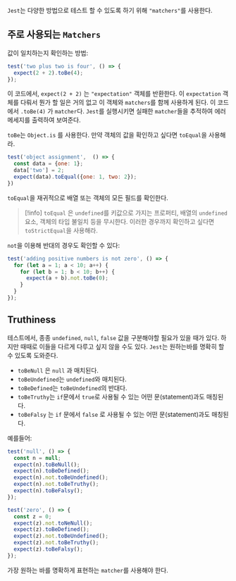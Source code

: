 `Jest`는 다양한 방법으로 테스트 할 수 있도록 하기 위해 `"matchers"`를 사용한다. 

## 주로 사용되는 `Matchers`
값이 일치하는지 확인하는 방법:
```js
test('two plus two is four', () => {
  expect(2 + 2).toBe(4);
});
```
이 코드에서, `expect(2 + 2)` 는 `"expectation"` 객체를 반환한다. 이 `expectation` 객체를 다뤄서 뭔가 할 일은 거의 없고 이 객체와 `matchers`를 함께 사용하게 된다. 이 코드에서 `.toBe(4)` 가 `matcher`다. `Jest`를 실행시키면 실패한 `matcher`들을 추적하여 에러 메세지를 출력하여 보여준다.

`toBe`는 `Object.is` 를 사용한다. 만약 객체의 값을 확인하고 싶다면 `toEqual`을 사용해라.

```js
test('object assignment',  () => {
  const data = {one: 1};
  data['two'] = 2;
  expect(data).toEqual({one: 1, two: 2});
})
```

`toEqual`을 재귀적으로 배열 또는 객체의 모든 필드를 확인한다.

> [!info] 
> `toEqual` 은 `undefined`를 키값으로 가지는 프로퍼티, 배열의 `undefined` 요소,  객체의 타입 불일치 등을 무시한다. 이러한 경우까지 확인하고 싶다면 `toStrictEqual`을 사용해라.

`not`을 이용해 반대의 경우도 확인할 수 있다:

```js
test('adding positive numbers is not zero', () => {
  for (let a = 1; a < 10; a++) {
    for (let b = 1; b < 10; b++) {
      expect(a + b).not.toBe(0);
    }
  }
});
```
## Truthiness
테스트에서, 종종 `undefined`, `null`, `false` 값을 구분해야할 필요가 있을 때가 있다. 하지만 때때로 이들을 다르게 다루고 싶지 않을 수도 있다. `Jest`는 원하는바를 명확히 할 수 있도록 도와준다.
- `toBeNull` 은 `null` 과 매치된다.
- `toBeUndefined`는 `undefined`와 매치된다.
- `toBeDefined`는 `toBeUndefined`의 반대다.
- `toBeTruthy`는 `if`문에서 `true`로 사용될 수 있는 어떤 문(statement)과도 매칭된다.
- `toBeFalsy` 는 `if` 문에서 `false` 로 사용될 수 있는 어떤 문(statement)과도 매칭된다.

예를들어:

```js
test('null', () => {
  const n = null;
  expect(n).toBeNull();
  expect(n).toBeDefined();
  expect(n).not.toBeUndefined();
  expect(n).not.toBeTruthy();
  expect(n).toBeFalsy();
});

test('zero', () => {
  const z = 0;
  expect(z).not.toNeNull();
  expect(z).toBeDefined();
  expect(z).not.toBeUndefined();
  expect(z).not.toBeTruthy();
  expect(z).toBeFalsy();
});
```
가장 원하는 바를 명확하게 표현하는 `matcher`를 사용해야 한다.